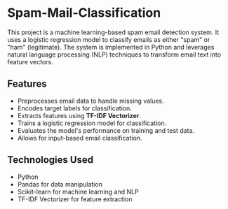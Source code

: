 # Spam-Mail-Classification

This project is a machine learning-based spam email detection system. It uses a logistic regression model to classify emails as either "spam" or "ham" (legitimate). The system is implemented in Python and leverages natural language processing (NLP) techniques to transform email text into feature vectors.

## Features
- Preprocesses email data to handle missing values.
- Encodes target labels for classification.
- Extracts features using **TF-IDF Vectorizer**.
- Trains a logistic regression model for classification.
- Evaluates the model's performance on training and test data.
- Allows for input-based email classification.

## Technologies Used
- Python
- Pandas for data manipulation
- Scikit-learn for machine learning and NLP
- TF-IDF Vectorizer for feature extraction

